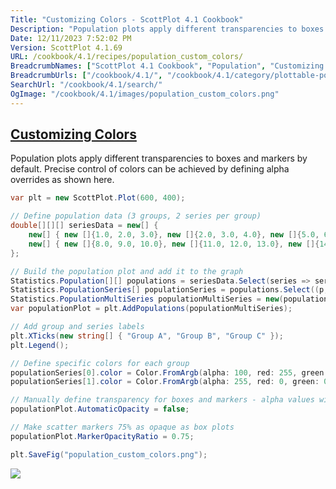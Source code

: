 ```yaml
---
Title: "Customizing Colors - ScottPlot 4.1 Cookbook"
Description: "Population plots apply different transparencies to boxes and markers by default. Precise control of colors can be achieved by defining alpha overrides as shown here."
Date: 12/11/2023 7:52:02 PM
Version: ScottPlot 4.1.69
URL: /cookbook/4.1/recipes/population_custom_colors/
BreadcrumbNames: ["ScottPlot 4.1 Cookbook", "Population", "Customizing Colors"]
BreadcrumbUrls: ["/cookbook/4.1/", "/cookbook/4.1/category/plottable-population", "/cookbook/4.1/recipes/population_custom_colors/"]
SearchUrl: "/cookbook/4.1/search/"
OgImage: "/cookbook/4.1/images/population_custom_colors.png"
---
```


<h2><a href='/cookbook/4.1/recipes/population_custom_colors/'>Customizing Colors</a></h2>

Population plots apply different transparencies to boxes and markers by default. Precise control of colors can be achieved by defining alpha overrides as shown here.

```cs
var plt = new ScottPlot.Plot(600, 400);

// Define population data (3 groups, 2 series per group)
double[][][] seriesData = new[] {
    new[] { new []{1.0, 2.0, 3.0}, new []{2.0, 3.0, 4.0}, new []{5.0, 6.0, 7.0} },
    new[] { new []{8.0, 9.0, 10.0}, new []{11.0, 12.0, 13.0}, new []{14.0, 15.0, 16.0} }
};

// Build the population plot and add it to the graph
Statistics.Population[][] populations = seriesData.Select(series => series.Select(seriesData => new Statistics.Population(seriesData)).ToArray()).ToArray();
Statistics.PopulationSeries[] populationSeries = populations.Select((p, i) => new Statistics.PopulationSeries(p, seriesLabel: $"Series {i}")).ToArray();
Statistics.PopulationMultiSeries populationMultiSeries = new(populationSeries.ToArray());
var populationPlot = plt.AddPopulations(populationMultiSeries);

// Add group and series labels
plt.XTicks(new string[] { "Group A", "Group B", "Group C" });
plt.Legend();

// Define specific colors for each group
populationSeries[0].color = Color.FromArgb(alpha: 100, red: 255, green: 0, blue: 0);
populationSeries[1].color = Color.FromArgb(alpha: 255, red: 0, green: 0, blue: 255);

// Manually define transparency for boxes and markers - alpha values will now be set using the series colors
populationPlot.AutomaticOpacity = false;

// Make scatter markers 75% as opaque as box plots
populationPlot.MarkerOpacityRatio = 0.75;

plt.SaveFig("population_custom_colors.png");
```

<img src='../../images/population_custom_colors.png' class='d-block mx-auto my-5' />


